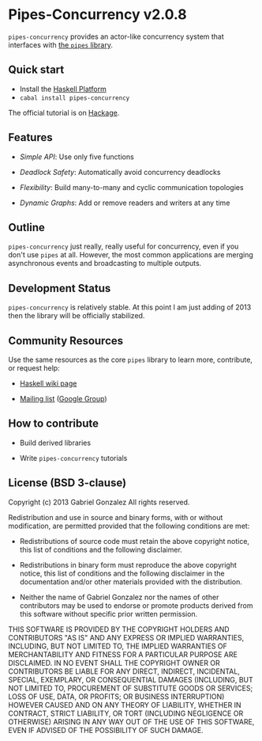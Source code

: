 # Pipes-Concurrency v2.0.8

`pipes-concurrency` provides an actor-like concurrency system that interfaces
with
[the `pipes` library](https://github.com/Gabriel439/Haskell-Pipes-Library).

## Quick start

* Install the [Haskell Platform](http://www.haskell.org/platform/)
* `cabal install pipes-concurrency`

The official tutorial is on
[Hackage](http://hackage.haskell.org/package/pipes-concurrency).

## Features

* *Simple API*: Use only five functions

* *Deadlock Safety*: Automatically avoid concurrency deadlocks

* *Flexibility*: Build many-to-many and cyclic communication topologies

* *Dynamic Graphs*: Add or remove readers and writers at any time

## Outline

`pipes-concurrency` just really, really useful for concurrency, even if you
don't use `pipes` at all.  However, the most common applications are merging
asynchronous events and broadcasting to multiple outputs.

## Development Status

`pipes-concurrency` is relatively stable.  At this point I am just adding
of 2013 then the library will be officially stabilized.

## Community Resources

Use the same resources as the core `pipes` library to learn more, contribute, or
request help:

* [Haskell wiki page](http://www.haskell.org/haskellwiki/Pipes)

* [Mailing list](mailto:haskell-pipes@googlegroups.com) ([Google Group](https://groups.google.com/forum/?fromgroups#!forum/haskell-pipes))

## How to contribute

* Build derived libraries

* Write `pipes-concurrency` tutorials

## License (BSD 3-clause)

Copyright (c) 2013 Gabriel Gonzalez
All rights reserved.

Redistribution and use in source and binary forms, with or without modification,
are permitted provided that the following conditions are met:

* Redistributions of source code must retain the above copyright notice, this
  list of conditions and the following disclaimer.

* Redistributions in binary form must reproduce the above copyright notice, this
  list of conditions and the following disclaimer in the documentation and/or
  other materials provided with the distribution.

* Neither the name of Gabriel Gonzalez nor the names of other contributors may
  be used to endorse or promote products derived from this software without
  specific prior written permission.

THIS SOFTWARE IS PROVIDED BY THE COPYRIGHT HOLDERS AND CONTRIBUTORS "AS IS" AND
ANY EXPRESS OR IMPLIED WARRANTIES, INCLUDING, BUT NOT LIMITED TO, THE IMPLIED
WARRANTIES OF MERCHANTABILITY AND FITNESS FOR A PARTICULAR PURPOSE ARE
DISCLAIMED. IN NO EVENT SHALL THE COPYRIGHT OWNER OR CONTRIBUTORS BE LIABLE FOR
ANY DIRECT, INDIRECT, INCIDENTAL, SPECIAL, EXEMPLARY, OR CONSEQUENTIAL DAMAGES
(INCLUDING, BUT NOT LIMITED TO, PROCUREMENT OF SUBSTITUTE GOODS OR SERVICES;
LOSS OF USE, DATA, OR PROFITS; OR BUSINESS INTERRUPTION) HOWEVER CAUSED AND ON
ANY THEORY OF LIABILITY, WHETHER IN CONTRACT, STRICT LIABILITY, OR TORT
(INCLUDING NEGLIGENCE OR OTHERWISE) ARISING IN ANY WAY OUT OF THE USE OF THIS
SOFTWARE, EVEN IF ADVISED OF THE POSSIBILITY OF SUCH DAMAGE.
